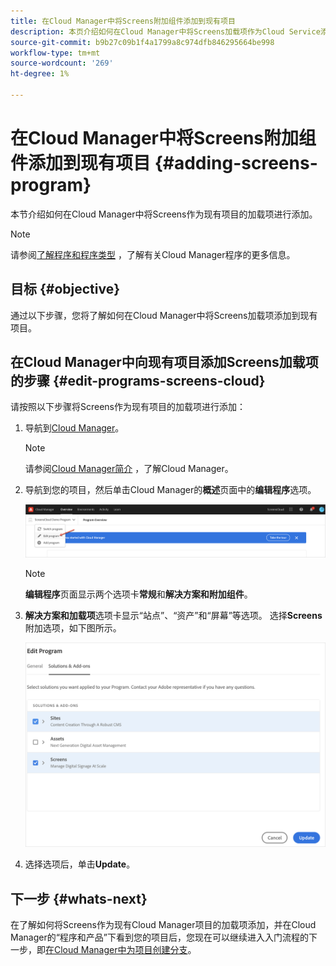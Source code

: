 ```yaml
---
title: 在Cloud Manager中将Screens附加组件添加到现有项目
description: 本页介绍如何在Cloud Manager中将Screens加载项作为Cloud Service添加到现有项目。
source-git-commit: b9b27c09b1f4a1799a8c974dfb846295664be998
workflow-type: tm+mt
source-wordcount: '269'
ht-degree: 1%

---
```



# 在Cloud Manager中将Screens附加组件添加到现有项目 {#adding-screens-program}

本节介绍如何在Cloud Manager中将Screens作为现有项目的加载项进行添加。

>[!NOTE]
>请参阅[了解程序和程序类型](https://experienceleague.adobe.com/docs/experience-manager-cloud-service/onboarding/getting-access/understand-program-types.html?lang=en) ，了解有关Cloud Manager程序的更多信息。

## 目标 {#objective}

通过以下步骤，您将了解如何在Cloud Manager中将Screens加载项添加到现有项目。

## 在Cloud Manager中向现有项目添加Screens加载项的步骤 {#edit-programs-screens-cloud}

请按照以下步骤将Screens作为现有项目的加载项进行添加：

1. 导航到[Cloud Manager](https://my.cloudmanager.adobe.com/)。

   >[!NOTE]
   >请参阅[Cloud Manager简介](https://experienceleague.adobe.com/docs/experience-manager-cloud-service/onboarding/onboarding-concepts/cloud-manager-introduction.html?lang=en) ，了解Cloud Manager。

1. 导航到您的项目，然后单击Cloud Manager的&#x200B;**概述**&#x200B;页面中的&#x200B;**编辑程序**&#x200B;选项。

   ![图像](/help/screens-cloud/assets/onboarding/add-onexisting1.png)

   >[!NOTE]
   >**编辑程序**&#x200B;页面显示两个选项卡&#x200B;**常规**&#x200B;和&#x200B;**解决方案和附加组件**。

1. **解决方案和加载项**&#x200B;选项卡显示“站点”、“资产”和“屏幕”等选项。 选择&#x200B;**Screens**&#x200B;附加选项，如下图所示。

   ![图像](/help/screens-cloud/assets/onboarding/add-onexisting2.png)

1. 选择选项后，单击&#x200B;**Update**。

## 下一步 {#whats-next}

在了解如何将Screens作为现有Cloud Manager项目的加载项添加，并在Cloud Manager的“程序和产品”下看到您的项目后，您现在可以继续进入入门流程的下一步，即[在Cloud Manager中为项目创建分支](/help/screens-cloud/onboarding-screens-cloud/creating-a-branch.md)。